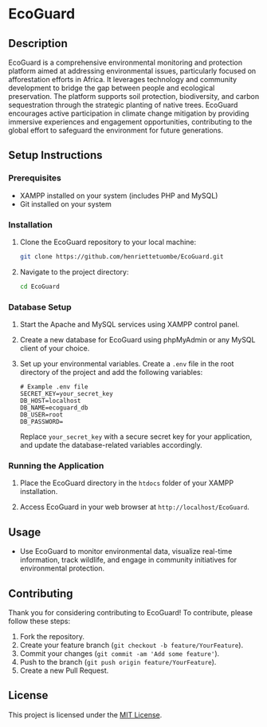 # EcoGuard

## Description

EcoGuard is a comprehensive environmental monitoring and protection platform aimed at addressing environmental issues, particularly focused on afforestation efforts in Africa. It leverages technology and community development to bridge the gap between people and ecological preservation. The platform supports soil protection, biodiversity, and carbon sequestration through the strategic planting of native trees. EcoGuard encourages active participation in climate change mitigation by providing immersive experiences and engagement opportunities, contributing to the global effort to safeguard the environment for future generations.

## Setup Instructions

### Prerequisites

- XAMPP installed on your system (includes PHP and MySQL)
- Git installed on your system

### Installation

1. Clone the EcoGuard repository to your local machine:

    ```bash
    git clone https://github.com/henriettetuombe/EcoGuard.git
    ```

2. Navigate to the project directory:

    ```bash
    cd EcoGuard
    ```

### Database Setup

1. Start the Apache and MySQL services using XAMPP control panel.

2. Create a new database for EcoGuard using phpMyAdmin or any MySQL client of your choice.

3. Set up your environmental variables. Create a `.env` file in the root directory of the project and add the following variables:

    ```plaintext
    # Example .env file
    SECRET_KEY=your_secret_key
    DB_HOST=localhost
    DB_NAME=ecoguard_db
    DB_USER=root
    DB_PASSWORD=
    ```

    Replace `your_secret_key` with a secure secret key for your application, and update the database-related variables accordingly.

### Running the Application

1. Place the EcoGuard directory in the `htdocs` folder of your XAMPP installation.

2. Access EcoGuard in your web browser at `http://localhost/EcoGuard`.

## Usage

- Use EcoGuard to monitor environmental data, visualize real-time information, track wildlife, and engage in community initiatives for environmental protection.

## Contributing

Thank you for considering contributing to EcoGuard! To contribute, please follow these steps:

1. Fork the repository.
2. Create your feature branch (`git checkout -b feature/YourFeature`).
3. Commit your changes (`git commit -am 'Add some feature'`).
4. Push to the branch (`git push origin feature/YourFeature`).
5. Create a new Pull Request.

## License

This project is licensed under the [MIT License](LICENSE).
